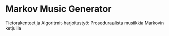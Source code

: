# Markov Music Generator
Tietorakenteet ja Algoritmit-harjoitustyö: Proseduraalista musiikkia Markovin ketjuilla
